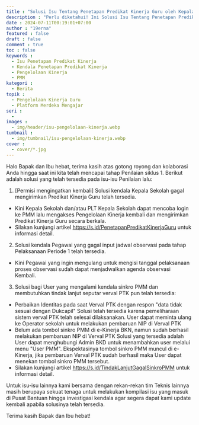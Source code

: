 ```yaml
---
title : "Solusi Isu Tentang Penetapan Predikat Kinerja Guru oleh Kepala Sekolah"
description : "Perlu diketahui! Ini Solusi Isu Tentang Penetapan Predikat Kinerja Guru oleh Kepala Sekolah"
date : 2024-07-11T00:19:01+07:00
author : "19erna"
featured : false
draft : false
comment : true
toc : false
keywords : 
  - Isu Penetapan Predikat Kinerja
  - Kendala Penetapan Predikat Kinerja
  - Pengelolaan Kinerja
  - PMM
kategori : 
  - Berita
topik :
  - Pengelolaan Kinerja Guru
  - Platform Merdeka Mengajar
seri : 
  - 
images : 
  - img/header/isu-pengelolaan-kinerja.webp
tumbnail : 
  - img/tumbnail/isu-pengelolaan-kinerja.webp
cover : 
  - cover/*.jpg
---
```

Halo Bapak dan Ibu hebat, terima kasih atas gotong royong dan kolaborasi Anda hingga saat ini kita telah mencapai tahap Penilaian siklus 1. Berikut adalah solusi yang telah tersedia pada isu-isu Penilaian lalu:
1. [Permisi mengingatkan kembali] Solusi kendala Kepala Sekolah gagal mengirimkan Predikat Kinerja Guru telah tersedia. 
- Kini Kepala Sekolah dan/atau PLT Kepala Sekolah dapat mencoba login ke PMM lalu mengakses Pengelolaan Kinerja kembali dan mengirimkan Predikat Kinerja Guru secara berkala.
- Silakan kunjungi artikel https://s.id/PenetapanPredikatKinerjaGuru untuk informasi detail.

2. Solusi kendala Pegawai yang gagal input jadwal observasi pada tahap Pelaksanaan Periode 1 telah tersedia. 
- Kini Pegawai yang ingin mengulang untuk mengisi tanggal pelaksanaan proses observasi sudah dapat menjadwalkan agenda observasi Kembali.

3. Solusi bagi User yang mengalami kendala sinkro PMM dan membutuhkan tindak lanjut seputar verval PTK pun telah tersedia:
- Perbaikan Identitas pada saat Verval PTK dengan respon "data tidak sesuai dengan Dukcapil" Solusi telah tersedia karena pemeliharaan sistem verval PTK telah selesai dilaksanakan. User dapat  meminta ulang ke Operator sekolah untuk melakukan pembaruan NIP di Verval PTK
- Belum ada tombol sinkro PMM di e-Kinerja BKN,  namun sudah berhasil melakukan pembaruan NIP di Verval PTK Solusi yang tersedia adalah User dapat menghubungi Admin BKD untuk menambahkan user melalui menu "User PMM". Ekspektasinya tombol sinkro PMM muncul di e-Kinerja, jika pembaruan Verval PTK sudah berhasil maka User dapat menekan tombol sinkro PMM tersebut.
- Silakan kunjungi artikel https://s.id/TindakLanjutGagalSinkroPMM untuk informasi detail.

Untuk isu-isu lainnya kami bersama dengan rekan-rekan tim Teknis lainnya masih berupaya sekuat tenaga untuk melakukan kompilasi isu yang masuk di Pusat Bantuan hingga investigasi kendala agar segera dapat kami update kembali apabila solusinya telah tersedia.

Terima kasih Bapak dan Ibu hebat!